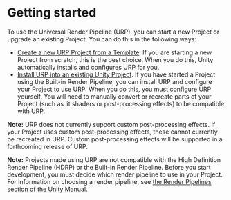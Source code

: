 # Getting started

To use the Universal Render Pipeline (URP), you can start a new Project or upgrade an existing Project. You can do this in the following ways:

- [Create a new URP Project from a Template](creating-a-new-project-with-urp.md). If you are starting a new Project from scratch, this is the best choice. When you do this, Unity automatically installs and configures URP for you.
- [Install URP into an existing Unity Project](InstallURPIntoAProject.md). If you have started a Project using the Built-in Render Pipeline, you can install URP and configure your Project to use URP. When you do this, you must configure URP yourself. You will need to manually convert or recreate parts of your Project (such as lit shaders or post-processing effects) to be compatible with URP.

**Note:** URP does not currently support custom post-processing effects. If your Project uses custom post-processing effects, these cannot currently be recreated in URP. Custom post-processing effects will be supported in a forthcoming release of URP.

**Note:** Projects made using URP are not compatible with the High Definition Render Pipeline (HDRP) or the Built-in Render Pipeline. Before you start development, you must decide which render pipeline to use in your Project. For information on choosing a render pipeline, see [the Render Pipelines section of the Unity Manual](https://docs.unity3d.com/2019.3/Documentation/Manual/render-pipelines.html).
